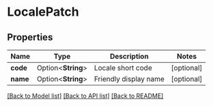 # LocalePatch

## Properties

Name | Type | Description | Notes
------------ | ------------- | ------------- | -------------
**code** | Option<**String**> | Locale short code | [optional]
**name** | Option<**String**> | Friendly display name | [optional]

[[Back to Model list]](../README.md#documentation-for-models) [[Back to API list]](../README.md#documentation-for-api-endpoints) [[Back to README]](../README.md)


